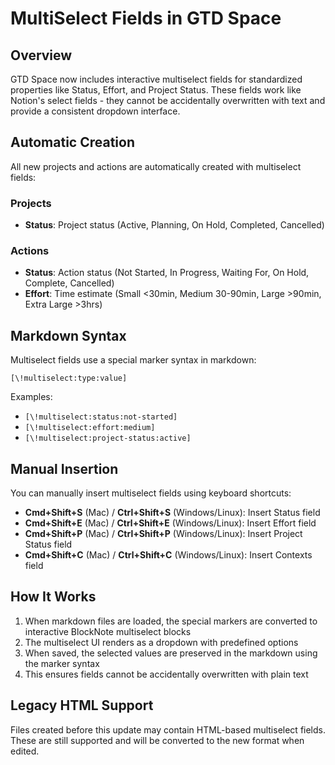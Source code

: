 # MultiSelect Fields in GTD Space

## Overview
GTD Space now includes interactive multiselect fields for standardized properties like Status, Effort, and Project Status. These fields work like Notion's select fields - they cannot be accidentally overwritten with text and provide a consistent dropdown interface.

## Automatic Creation
All new projects and actions are automatically created with multiselect fields:

### Projects
- **Status**: Project status (Active, Planning, On Hold, Completed, Cancelled)

### Actions  
- **Status**: Action status (Not Started, In Progress, Waiting For, On Hold, Complete, Cancelled)
- **Effort**: Time estimate (Small <30min, Medium 30-90min, Large >90min, Extra Large >3hrs)

## Markdown Syntax
Multiselect fields use a special marker syntax in markdown:
```
[\!multiselect:type:value]
```

Examples:
- `[\!multiselect:status:not-started]`
- `[\!multiselect:effort:medium]`
- `[\!multiselect:project-status:active]`

## Manual Insertion
You can manually insert multiselect fields using keyboard shortcuts:

- **Cmd+Shift+S** (Mac) / **Ctrl+Shift+S** (Windows/Linux): Insert Status field
- **Cmd+Shift+E** (Mac) / **Ctrl+Shift+E** (Windows/Linux): Insert Effort field  
- **Cmd+Shift+P** (Mac) / **Ctrl+Shift+P** (Windows/Linux): Insert Project Status field
- **Cmd+Shift+C** (Mac) / **Ctrl+Shift+C** (Windows/Linux): Insert Contexts field

## How It Works
1. When markdown files are loaded, the special markers are converted to interactive BlockNote multiselect blocks
2. The multiselect UI renders as a dropdown with predefined options
3. When saved, the selected values are preserved in the markdown using the marker syntax
4. This ensures fields cannot be accidentally overwritten with plain text

## Legacy HTML Support
Files created before this update may contain HTML-based multiselect fields. These are still supported and will be converted to the new format when edited.
